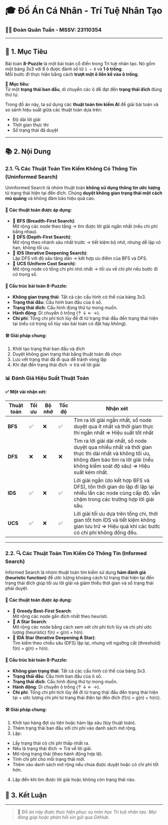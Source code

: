 # 🎓 Đồ Án Cá Nhân - Trí Tuệ Nhân Tạo  
### 👨‍💻 Đoàn Quân Tuấn - MSSV: 23110354  

---

## 🎯 1. Mục Tiêu

Bài toán **8-Puzzle** là một bài toán cổ điển trong Trí tuệ nhân tạo. Nó gồm một bảng 3x3 với 8 ô được đánh số từ `1 → 8` và **1 ô trống**.  
Mỗi bước đi thực hiện bằng cách **trượt một ô liền kề vào ô trống**.

🎯 **Mục tiêu:**  
Từ một **trạng thái ban đầu**, di chuyển các ô để đạt đến **trạng thái đích** đúng thứ tự.  

Trong đồ án này, ta sử dụng các **thuật toán tìm kiếm AI** để giải bài toán và so sánh hiệu suất giữa các thuật toán dựa trên:
- Độ dài lời giải
- Thời gian thực thi
- Số trạng thái đã duyệt

---

## 📚 2. Nội Dung

### 2.1. 🔍 Các Thuật Toán Tìm Kiếm Không Có Thông Tin (Uninformed Search)

Uninformed Search là nhóm thuật toán **không sử dụng thông tin ước lượng** từ trạng thái hiện tại đến đích. Chúng **duyệt không gian trạng thái một cách mù quáng** và không đảm bảo hiệu quả cao.

#### 🧠 Các thuật toán được áp dụng:
- 🔹 **BFS (Breadth-First Search)**:  
  Mở rộng các node theo tầng → tìm được lời giải ngắn nhất (nếu chi phí bằng nhau).  
- 🔹 **DFS (Depth-First Search)**:  
  Mở rộng theo nhánh sâu nhất trước → tiết kiệm bộ nhớ, nhưng dễ lặp vô hạn, không tối ưu.
- 🔹 **IDS (Iterative Deepening Search)**:  
  Lặp DFS với độ sâu tăng dần → kết hợp ưu điểm của BFS và DFS.
- 🔹 **UCS (Uniform Cost Search)**:  
  Mở rộng node có tổng chi phí nhỏ nhất → tối ưu về chi phí nếu bước đi có trọng số.

#### 🧩 Cấu trúc bài toán 8-Puzzle:
- **Không gian trạng thái**: Tất cả các cấu hình có thể của bảng 3x3.
- **Trạng thái đầu**: Cấu hình ban đầu của ô số.
- **Trạng thái đích**: Cấu hình đúng thứ tự mong muốn.
- **Hành động**: Di chuyển ô trống (↑ ↓ ← →).
- **Chi phí**: Tổng chi phí tích lũy để đi từ trạng thái đầu đến trạng thái hiện tại (nếu có trọng số tùy vào bài toán có đặt hay không).
#### 🛠️ Giải pháp chung:
1. Khởi tạo trạng thái ban đầu và đích  
2. Duyệt không gian trạng thái bằng thuật toán đã chọn  
3. Lưu vết trạng thái đã đi qua để tránh vòng lặp  
4. Khi đạt đến trạng thái đích → trả về lời giải  


### 📊 Đánh Giá Hiệu Suất Thuật Toán

#### ✅ Một vài nhận xét:
| Thuật toán | Tối ưu | Bộ nhớ | Tốc độ | Nhận xét |
|------------|--------|--------|--------|----------|
| **BFS**    | ✅     | ❌     | ✅     | Tìm ra lời giải ngắn nhất, số node duyệt qua ít nhất và thời gian thực thi ngắn nhất => Hiệu suất tốt nhất |
| **DFS**    | ❌     | ❌     | ❌     | Tìm ra lời giải dài nhất, số node duyệt qua nhiều nhất và thời gian thực thi dài nhất và không tối ưu, không đảm bảo tìm ra lời giải (nếu không kiểm soát độ sâu) => Hiệu suất kém nhất. |
| **IDS**    | ✅     | ❌     | ✅     | Lời giải ngắn (do kết hợp BFS và DFS), tốn thời gian do lặp đi lặp lại nhiều lần các node cùng cấp độ. vẫn chậm trong các trường hợp lời giải sâu. |
| **UCS**    | ✅     | ❌     | ✅     | Lời giải tối ưu dựa trên tổng chi, thời gian tốt hơn IDS và tiết kiệm không gian lưu trữ => Hiệu quả khi các bước có chi phí không đồng đều.|

---
### 2.2. 🔍 Các Thuật Toán Tìm Kiếm Có Thông Tin (Informed Search)

Informed Search là nhóm thuật toán tìm kiếm sử dụng **hàm đánh giá (heuristic function)** để ước lượng khoảng cách từ trạng thái hiện tại đến trạng thái đích giúp tối ưu lời giải và giảm thiểu thời gian và số trạng thái phải duyệt.


#### 🧠 Các thuật toán được áp dụng:
- 🔹 **Greedy Best-First Search**:  
  Mở rộng các node gần đích nhất theo heuristi.
- 🔹 **A Star Search**:  
  Mở rộng các node bằng cách xem xét chi phí tích lũy và chi phí ước lượng (heuristic) f(n) = g(n) + h(n).
- 🔹 **IDA Star (Iterative Deepening A Star)**:  
  Tìm kiếm theo chiều sâu (DFS) lặp lại, nhưng với ngưỡng cắt (threshold) f(n) = g(n) + h(n).

#### 🧩 Cấu trúc bài toán 8-Puzzle:
- **Không gian trạng thái**: Tất cả các cấu hình có thể của bảng 3x3.
- **Trạng thái đầu**: Cấu hình ban đầu của ô số.
- **Trạng thái đích**: Cấu hình đúng thứ tự mong muốn.
- **Hành động**: Di chuyển ô trống (↑ ↓ ← →).
- **Chi phí**: Tổng chi phí tích lũy để đi từ trạng thái đầu đến trạng thái hiện tại + ước lượng chi phí từ trạng thái điện tại đến đích (f(n) = g(n) + h(n)).

#### 🛠️ Giải pháp chung:
1. Khởi tạo hàng đợi ưu tiên hoặc hàm lặp sâu (tùy thuật toán).
2. Thêm trạng thái ban đầu với chi phí vào danh sách mở rộng.
3. Lặp:
- Lấy trạng thái có chi phí thấp nhất ra.
- Nếu là trạng thái đích → Trả về lời giải.
- Mở rộng trạng thái (theo hành động hợp lệ).
- Tính chi phí cho mỗi trạng thái mới.
- Thêm vào danh sách mở rộng nếu chưa được duyệt hoặc có chi phí tốt hơn.
4. Lặp đến khi tìm được lời giải hoặc không còn trạng thái nào.

## 📝 3. Kết Luận

---

> 📁 *Đồ án này được thực hiện phục vụ môn học Trí tuệ nhân tạo. Mọi đóng góp hoặc phản hồi xin gửi qua GitHub.*

